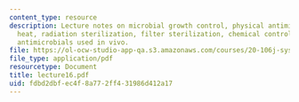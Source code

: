 ```yaml
---
content_type: resource
description: Lecture notes on microbial growth control, physical antimicrobial control,
  heat, radiation sterilization, filter sterilization, chemical control methods, and
  antimicrobials used in vivo.
file: https://ol-ocw-studio-app-qa.s3.amazonaws.com/courses/20-106j-systems-microbiology-fall-2006/fdbd2dbfec4f8a772ff431986d412a17_lecture16.pdf
file_type: application/pdf
resourcetype: Document
title: lecture16.pdf
uid: fdbd2dbf-ec4f-8a77-2ff4-31986d412a17
---
```

